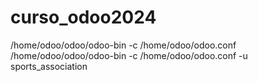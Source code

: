 # curso_odoo2024
/home/odoo/odoo/odoo-bin -c /home/odoo/odoo.conf
/home/odoo/odoo/odoo-bin -c /home/odoo/odoo.conf -u sports_association


